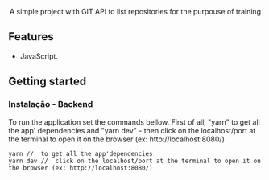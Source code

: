 <p align="center"> A simple project with GIT API to list repositories for the purpouse of training

## Features

- JavaScript.

## Getting started

### Instalação - Backend
To run the application set the commands bellow. First of all, "yarn" to get all the app' dependencies and "yarn dev" - then click on the localhost/port at the terminal to open it on the browser (ex: http://localhost:8080/)
```
yarn //  to get all the app'dependencies 
yarn dev //  click on the localhost/port at the terminal to open it on the browser (ex: http://localhost:8080/)
```
